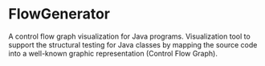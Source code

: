 # FlowGenerator
A control flow graph visualization for Java programs.
Visualization tool to support the structural testing for Java classes by mapping the source code into a well-known graphic representation (Control Flow Graph).
